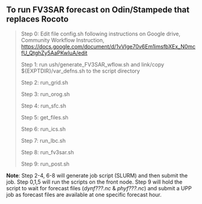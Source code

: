 ## To run FV3SAR forecast on Odin/Stampede that replaces Rocoto

> Step 0: Edit file config.sh following instructions on Google drive, Community Workflow Instruction,
>        https://docs.google.com/document/d/1vVIge70v6Em1imsfbXEx_N0mcfU_QtghZy5AaPKwIuA/edit
>
> Step 1: run ush/generate_FV3SAR_wflow.sh
>        and link/copy ${EXPTDIR}/var_defns.sh to the script directory 
>
> Step 2: run_grid.sh
>
> Step 3: run_orog.sh
>
> Step 4: run_sfc.sh
>
> Step 5: get_files.sh
>
> Step 6: run_ics.sh
>
> Step 7: run_lbc.sh
>
> Step 8: run_fv3sar.sh
>
> Step 9: run_post.sh
>
**Note**: Step 2-4, 6-8 will generate job script (SLURM) and then submit the job. Step 0,1,5 will run the scripts on the front node. Step 9 will hold the script to wait for forecast files (*dynf???.nc* & *phyf???.nc*) and submit a UPP job as forecast files are available at one specific forecast hour.
